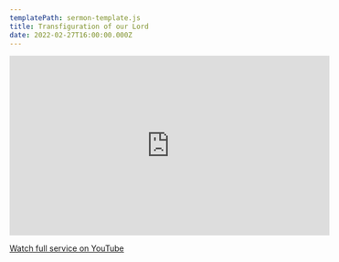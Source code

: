```yaml
---
templatePath: sermon-template.js
title: Transfiguration of our Lord
date: 2022-02-27T16:00:00.000Z
---
```

<iframe width="560" height="315" src="https://www.youtube.com/embed/HOJY0wfA2NE?t=1797" title="YouTube video player" frameborder="0" allow="accelerometer; autoplay; clipboard-write; encrypted-media; gyroscope; picture-in-picture" allowfullscreen></iframe>

[Watch full service on YouTube](https://youtu.be/HOJY0wfA2NE)